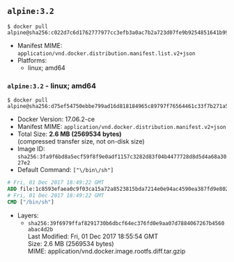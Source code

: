 ## `alpine:3.2`

```console
$ docker pull alpine@sha256:c022d7c6d1762777977cc3efb3a0ac7b2a723d07fe9b9254851641b99b22412f
```

-	Manifest MIME: `application/vnd.docker.distribution.manifest.list.v2+json`
-	Platforms:
	-	linux; amd64

### `alpine:3.2` - linux; amd64

```console
$ docker pull alpine@sha256:d75ef54750ebbe799ad16d818184965c89797f76564461c33f7b271a58c8b1e3
```

-	Docker Version: 17.06.2-ce
-	Manifest MIME: `application/vnd.docker.distribution.manifest.v2+json`
-	Total Size: **2.6 MB (2569534 bytes)**  
	(compressed transfer size, not on-disk size)
-	Image ID: `sha256:3fa9f6bd8a5ecf59f8f9e0adf1157c3282d83f04b4477728d8d5d4a68a3027e2`
-	Default Command: `["\/bin\/sh"]`

```dockerfile
# Fri, 01 Dec 2017 18:49:22 GMT
ADD file:1c8593efaea0c9f03ca15a72a8523815bda7214e0e94ac4590ea387fd9e802cd in / 
# Fri, 01 Dec 2017 18:49:22 GMT
CMD ["/bin/sh"]
```

-	Layers:
	-	`sha256:39f6979ffaf8291730b6dbcf64ec376fd0e9aa07d7884067267b4560abac4d2b`  
		Last Modified: Fri, 01 Dec 2017 18:55:54 GMT  
		Size: 2.6 MB (2569534 bytes)  
		MIME: application/vnd.docker.image.rootfs.diff.tar.gzip
